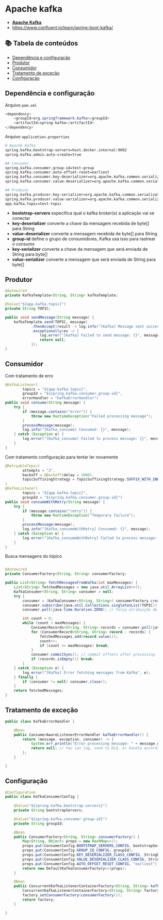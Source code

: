 # Apache kafka

* **[Apache Kafka](https://kafka.apache.org/quickstart)**
* https://www.confluent.io/learn/spring-boot-kafka/

<!-- TODO colocar imagens, explicar termos -->

## 📚 Tabela de conteúdos

- [Dependência e configuração](#dependencia-e-configuração)
- [Produtor](#produtor)
- [Consumidor](#consumidor)
- [Tratamento de exceção](#tratamento-de-exceção)
- [Configuração](#configuração)

## Dependência e configuração
Arquivo ``pom.xml``
```java
<dependency>
    <groupId>org.springframework.kafka</groupId>
    <artifactId>spring-kafka</artifactId>
</dependency>
```
Arquivo ``application.properties``
```sh
# Apache Kafka
spring.kafka.bootstrap-servers=host.docker.internal:9092
spring.kafka.admin.auto-create=true

## Consumer
spring.kafka.consumer.group-id=test-group
spring.kafka.consumer.auto-offset-reset=earliest
spring.kafka.consumer.key-deserializer=org.apache.kafka.common.serialization.StringDeserializer
spring.kafka.consumer.value-deserializer=org.apache.kafka.common.serialization.StringDeserializer

## Producer
spring.kafka.producer.key-serializer=org.apache.kafka.common.serialization.StringSerializer
spring.kafka.producer.value-serializer=org.apache.kafka.common.serialization.StringSerializer
app.kafka.topic=test-topic
```

* **bootstrap-servers** especifica qual o kafka broker(s) a aplicação vai se conectar
* **key-deserializer** converte a chave da mensagem recebida de byte[] para String
* **value-deserializer** converte a mensagem recebida de byte[] para String
* **group-id** define o grupo de consumidores, Kafka usa isso para rastrear o consumo
* **key-serializer** converte a chave da mensagem que será enviada de String para byte[]
* **value-serializer** converte a mensagem que será enviada de String para byte[]

## Produtor
```java
@Autowired
private KafkaTemplate<String, String> kafkaTemplate;

@Value("${app.kafka.topic}")
private String TOPIC;

public void sendMessage(String message) {
    kafkaTemplate.send(TOPIC, message)
            .thenAccept(result -> log.info("[Kafka] Message sent successfully: {}", message))
            .exceptionally(ex -> {
                log.error("[Kafka] Failed to send message: {}", message, ex);
                return null;
            });
}
```

## Consumidor
Com tratamento de erro
```java
@KafkaListener(
        topics = "${app.kafka.topic}",
        groupId = "${spring.kafka.consumer.group-id}",
        errorHandler = "kafkaErrorHandler")
public void consume(String message) {
    try {
        if (message.contains("error")) {
            throw new RuntimeException("Failed processing message");
        }
        processMessage(message);
        log.info("[Kafka_consume] Consumed: {}", message);
    } catch (Exception e) {
        log.error("[Kafka_consume] Failed to process message: {}", message, e);
    }
}
```

Com tratamento configuração para tentar ler novamente
```java
@RetryableTopic(
        attempts = "3",
        backoff = @Backoff(delay = 2000),
        topicSuffixingStrategy = TopicSuffixingStrategy.SUFFIX_WITH_INDEX_VALUE
)
@KafkaListener(
        topics = "${app.kafka.topic}",
        groupId = "${spring.kafka.consumer.group-id}")
public void consumeWithRetry(String message) {
    try {
        if (message.contains("retry")) {
            throw new RuntimeException("Temporary failure");
        }
        processMessage(message);
        log.info("[Kafka_consumeWithRetry] Consumed: {}", message);
    } catch (Exception e) {
        log.error("[Kafka_consumeWithRetry] Failed to process message: {}", message, e);
    }
}
```

Busca mensagens do tópico
```java

@Autowired
private ConsumerFactory<String, String> consumerFactory;

public List<String> fetchMessagesFromKafka(int maxMessages) {
    List<String> fetchedMessages = new java.util.ArrayList<>();
    KafkaConsumer<String, String> consumer = null;
    try {
        consumer = (KafkaConsumer<String, String>) consumerFactory.createConsumer();
        consumer.subscribe(java.util.Collections.singletonList(TOPIC));
        consumer.poll(java.time.Duration.ZERO); // força atribuição de partições

        int count = 0;
        while (count < maxMessages) {
            ConsumerRecords<String, String> records = consumer.poll(java.time.Duration.ofSeconds(2));
            for (ConsumerRecord<String, String> record : records) {
                fetchedMessages.add(record.value());
                count++;
                if (count >= maxMessages) break;
            }
            consumer.commitSync(); // commit offsets after processing
            if (records.isEmpty()) break;
        }
    } catch (Exception e) {
        log.error("[Kafka] Error fetching messages from Kafka", e);
    } finally {
        if (consumer != null) consumer.close();
    }
    return fetchedMessages;
}
```

## Tratamento de exceção
```java
public class KafkaErrorHandler {

    @Bean
    public ConsumerAwareListenerErrorHandler kafkaErrorHandler() {
        return (message, exception, consumer) -> {
            System.err.println("Error processing message: " + message.getPayload());
            return null; // You can log, send to DLQ, or handle accordingly
        };
    }

}
```

## Configuração
```java
@Configuration
public class KafkaConsumerConfig {
    
    @Value("${spring.kafka.bootstrap-servers}")
    private String bootstrapServers;

    @Value("${spring.kafka.consumer.group-id}")
    private String groupId;

    @Bean
    public ConsumerFactory<String, String> consumerFactory() {
        Map<String, Object> props = new HashMap<>();
        props.put(ConsumerConfig.BOOTSTRAP_SERVERS_CONFIG, bootstrapServers);
        props.put(ConsumerConfig.GROUP_ID_CONFIG, groupId);
        props.put(ConsumerConfig.KEY_DESERIALIZER_CLASS_CONFIG, StringDeserializer.class);
        props.put(ConsumerConfig.VALUE_DESERIALIZER_CLASS_CONFIG, StringDeserializer.class);
        props.put(ConsumerConfig.AUTO_OFFSET_RESET_CONFIG, "earliest");
        return new DefaultKafkaConsumerFactory<>(props);
    }

    @Bean
    public ConcurrentKafkaListenerContainerFactory<String, String> kafkaListenerContainerFactory() {
        ConcurrentKafkaListenerContainerFactory<String, String> factory = new ConcurrentKafkaListenerContainerFactory<>();
        factory.setConsumerFactory(consumerFactory());
        return factory;
    }

}
```